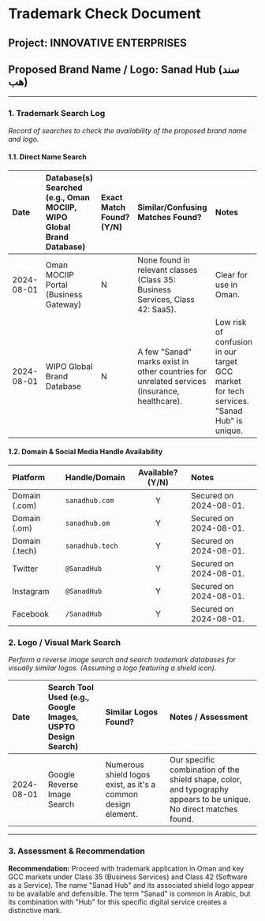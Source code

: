 # Trademark Check Document

## Project: INNOVATIVE ENTERPRISES
## Proposed Brand Name / Logo: **Sanad Hub (سند هب)**

---

### 1. Trademark Search Log
*Record of searches to check the availability of the proposed brand name and logo.*

#### 1.1. Direct Name Search

| Date       | Database(s) Searched (e.g., Oman MOCIIP, WIPO Global Brand Database) | Exact Match Found? (Y/N) | Similar/Confusing Matches Found? | Notes                               |
| :--------- | :----------------------------------------------------------------- | :----------------------- | :------------------------------- | :---------------------------------- |
| 2024-08-01 | Oman MOCIIP Portal (Business Gateway)                                | N                        | None found in relevant classes (Class 35: Business Services, Class 42: SaaS). | Clear for use in Oman.              |
| 2024-08-01 | WIPO Global Brand Database                                         | N                        | A few "Sanad" marks exist in other countries for unrelated services (insurance, healthcare). | Low risk of confusion in our target GCC market for tech services. "Sanad Hub" is unique. |

#### 1.2. Domain & Social Media Handle Availability

| Platform         | Handle/Domain           | Available? (Y/N) | Notes                             |
| :--------------- | :---------------------- | :--------------: | :-------------------------------- |
| Domain (.com)    | `sanadhub.com`          |        Y         | Secured on 2024-08-01.            |
| Domain (.om)     | `sanadhub.om`           |        Y         | Secured on 2024-08-01.            |
| Domain (.tech)   | `sanadhub.tech`         |        Y         | Secured on 2024-08-01.            |
| Twitter          | `@SanadHub`             |        Y         | Secured on 2024-08-01.            |
| Instagram        | `@SanadHub`             |        Y         | Secured on 2024-08-01.            |
| Facebook         | `/SanadHub`             |        Y         | Secured on 2024-08-01.            |

### 2. Logo / Visual Mark Search
*Perform a reverse image search and search trademark databases for visually similar logos. (Assuming a logo featuring a shield icon).*

| Date       | Search Tool Used (e.g., Google Images, USPTO Design Search) | Similar Logos Found? | Notes / Assessment |
| :--------- | :---------------------------------------------------------- | :------------------- | :----------------- |
| 2024-08-01 | Google Reverse Image Search                                 | Numerous shield logos exist, as it's a common design element. | Our specific combination of the shield shape, color, and typography appears to be unique. No direct matches found. |

---

### 3. Assessment & Recommendation

**Recommendation:** Proceed with trademark application in Oman and key GCC markets under Class 35 (Business Services) and Class 42 (Software as a Service). The name "Sanad Hub" and its associated shield logo appear to be available and defensible. The term "Sanad" is common in Arabic, but its combination with "Hub" for this specific digital service creates a distinctive mark.

